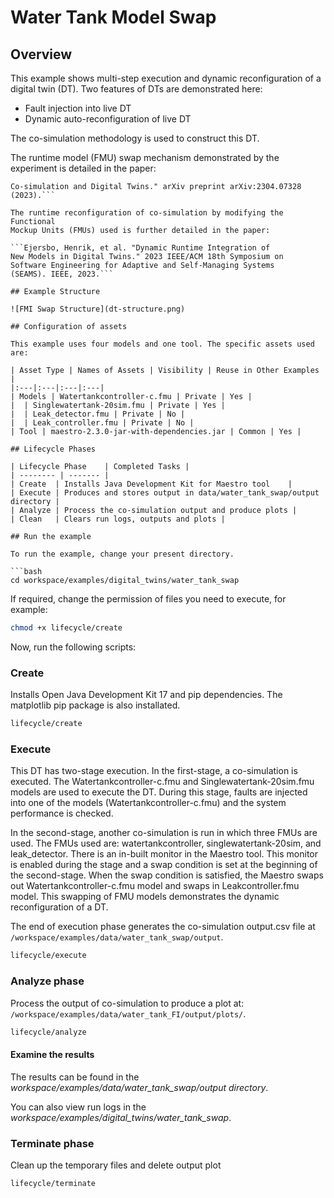 # Water Tank Model Swap

## Overview

This example shows multi-step execution and dynamic reconfiguration
of a digital twin (DT). Two features of DTs are demonstrated here:

* Fault injection into live DT
* Dynamic auto-reconfiguration of live DT

The co-simulation methodology is used to construct this DT.

The runtime model (FMU) swap mechanism demonstrated by the experiment
is detailed in the paper:

```Ejersbo, Henrik, et al. "fmiSwap: Run-time Swapping of Models for
Co-simulation and Digital Twins." arXiv preprint arXiv:2304.07328 (2023).```

The runtime reconfiguration of co-simulation by modifying the Functional
Mockup Units (FMUs) used is further detailed in the paper:

```Ejersbo, Henrik, et al. "Dynamic Runtime Integration of
New Models in Digital Twins." 2023 IEEE/ACM 18th Symposium on
Software Engineering for Adaptive and Self-Managing Systems
(SEAMS). IEEE, 2023.```

## Example Structure

![FMI Swap Structure](dt-structure.png)

## Configuration of assets

This example uses four models and one tool. The specific assets used are:

| Asset Type | Names of Assets | Visibility | Reuse in Other Examples |
|:---|:---|:---|:---|
| Models | Watertankcontroller-c.fmu | Private | Yes |
|  | Singlewatertank-20sim.fmu | Private | Yes |
|  | Leak_detector.fmu | Private | No |
|  | Leak_controller.fmu | Private | No |
| Tool | maestro-2.3.0-jar-with-dependencies.jar | Common | Yes |

## Lifecycle Phases

| Lifecycle Phase    | Completed Tasks |
| -------- | ------- |
| Create  | Installs Java Development Kit for Maestro tool    |
| Execute | Produces and stores output in data/water_tank_swap/output directory |
| Analyze | Process the co-simulation output and produce plots |
| Clean   | Clears run logs, outputs and plots |

## Run the example

To run the example, change your present directory.

```bash
cd workspace/examples/digital_twins/water_tank_swap
```

If required, change the permission of files you need to execute, for example:

```bash
chmod +x lifecycle/create
```

Now, run the following scripts:

### Create

Installs Open Java Development Kit 17 and pip dependencies.
The matplotlib pip package is also installated.

```bash
lifecycle/create
```

### Execute

This DT has two-stage execution. In the first-stage, a co-simulation is
executed. The Watertankcontroller-c.fmu and Singlewatertank-20sim.fmu
models are used to execute the DT.
During this stage, faults are injected into one of the models
(Watertankcontroller-c.fmu) and the system performance is checked.

In the second-stage, another co-simulation is run in which three FMUs
are used. The FMUs used are: watertankcontroller, singlewatertank-20sim,
and leak_detector. There is an in-built monitor in the Maestro tool.
This monitor is enabled during the stage and a swap condition is set
at the beginning of the second-stage.
When the swap condition is satisfied, the Maestro swaps out
Watertankcontroller-c.fmu model and swaps in Leakcontroller.fmu model.
This swapping of FMU models demonstrates the dynamic reconfiguration
of a DT.

The end of execution phase generates the co-simulation output.csv file
at `/workspace/examples/data/water_tank_swap/output`.

```bash
lifecycle/execute
```

### Analyze phase

Process the output of co-simulation to produce a plot at:
`/workspace/examples/data/water_tank_FI/output/plots/`.

```bash
lifecycle/analyze
```

#### Examine the results

The results can be found in the
_workspace/examples/data/water_tank_swap/output directory_.

You can also view run logs in the
_workspace/examples/digital_twins/water_tank_swap_.

### Terminate phase

Clean up the temporary files and delete output plot

```bash
lifecycle/terminate
```
